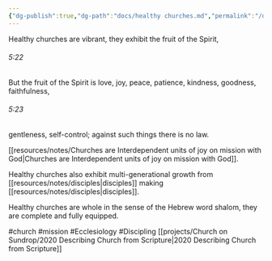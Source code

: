 ```yaml
---
{"dg-publish":true,"dg-path":"docs/healthy churches.md","permalink":"/docs/healthy-churches/","noteIcon":"","created":"","updated":""}
---
```



Healthy churches are vibrant, they exhibit the fruit of the Spirit,

<div class="transclusion internal-embed is-loaded"><div class="markdown-embed">



###### 5:22

But the fruit of the Spirit is love, joy, peace, patience, kindness, goodness, faithfulness,


</div></div>


<div class="transclusion internal-embed is-loaded"><div class="markdown-embed">



###### 5:23

gentleness, self-control; against such things there is no law.


</div></div>


[[resources/notes/Churches are Interdependent units of joy on mission with God\|Churches are Interdependent units of joy on mission with God]].

Healthy churches also exhibit multi-generational growth from [[resources/notes/disciples\|disciples]] making [[resources/notes/disciples\|disciples]].

Healthy churches are whole in the sense of the Hebrew word shalom, they are complete and fully equipped.

#church #mission #Ecclesiology #Discipling [[projects/Church on Sundrop/2020 Describing Church from Scripture\|2020 Describing Church from Scripture]]